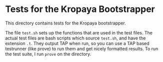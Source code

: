 Tests for the Kropaya Bootstrapper
==================================

This directory contains tests for the Kropaya bootstrapper.

The file `test.sh` sets up the functions that are used in the test files. The actual test files are bash scripts which source `test.sh`, and have the extension `.t`. They output TAP when run, so you can use a TAP based testrunner (like prove) to run them and get nicely formatted results. To run the test suite, I run `prove` on the directory.
